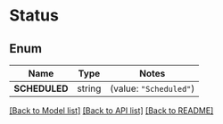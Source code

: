 # Status

## Enum

Name | Type | Notes
------------ | ------------- | -------------
**SCHEDULED** | string | (value: `"Scheduled"`)


[[Back to Model list]](../README.md#documentation-for-models) [[Back to API list]](../README.md#documentation-for-api-endpoints) [[Back to README]](../README.md)


